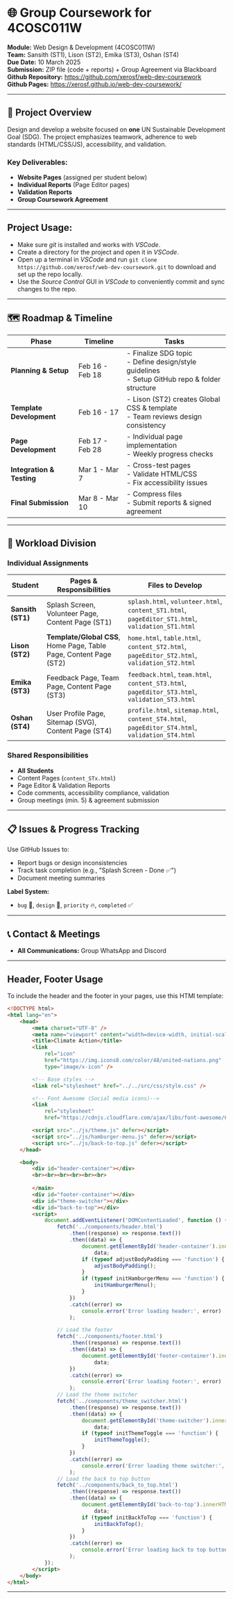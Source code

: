 # 🌐 Group Coursework for 4COSC011W

**Module:** Web Design & Development (4COSC011W)  
**Team:** Sansith (ST1), Lison (ST2), Emika (ST3), Oshan (ST4)  
**Due Date:** 10 March 2025  
**Submission:** ZIP file (code + reports) + Group Agreement via Blackboard\
**Github Repository:** https://github.com/xerosf/web-dev-coursework \
**Github Pages:** https://xerosf.github.io/web-dev-coursework/

---

## 📌 Project Overview

Design and develop a website focused on **one** UN Sustainable Development Goal (SDG). The project emphasizes teamwork, adherence to web standards (HTML/CSS/JS), accessibility, and validation.

### Key Deliverables:

-   **Website Pages** (assigned per student below)
-   **Individual Reports** (Page Editor pages)
-   **Validation Reports**
-   **Group Coursework Agreement**

---

## Project Usage:

-   Make sure _git_ is installed and works with _VSCode_.
-   Create a directory for the project and open it in _VSCode_.
-   Open up a terminal in _VSCode_ and run `git clone https://github.com/xerosf/web-dev-coursework.git` to download and set up the repo locally.
-   Use the _Source Control_ GUI in _VSCode_ to conveniently commit and sync changes to the repo.

---

## 🗺️ Roadmap & Timeline

| Phase                     | Timeline        | Tasks                                                                                                  |
| ------------------------- | --------------- | ------------------------------------------------------------------------------------------------------ |
| **Planning & Setup**      | Feb 16 - Feb 18 | - Finalize SDG topic <br> - Define design/style guidelines <br> - Setup GitHub repo & folder structure |
| **Template Development**  | Feb 16 - 17     | - Lison (ST2) creates Global CSS & template <br> - Team reviews design consistency                     |
| **Page Development**      | Feb 17 - Feb 28 | - Individual page implementation <br> - Weekly progress checks                                         |
| **Integration & Testing** | Mar 1 - Mar 7   | - Cross-test pages <br> - Validate HTML/CSS <br> - Fix accessibility issues                            |
| **Final Submission**      | Mar 8 - Mar 10  | - Compress files <br> - Submit reports & signed agreement                                              |

---

## 👥 Workload Division

### Individual Assignments

| Student           | Pages & Responsibilities                                           | Files to Develop                                                                                  |
| ----------------- | ------------------------------------------------------------------ | ------------------------------------------------------------------------------------------------- |
| **Sansith (ST1)** | Splash Screen, Volunteer Page, Content Page (ST1)                  | `splash.html`, `volunteer.html`, `content_ST1.html`, `pageEditor_ST1.html`, `validation_ST1.html` |
| **Lison (ST2)**   | **Template/Global CSS**, Home Page, Table Page, Content Page (ST2) | `home.html`, `table.html`, `content_ST2.html`, `pageEditor_ST2.html`, `validation_ST2.html`       |
| **Emika (ST3)**   | Feedback Page, Team Page, Content Page (ST3)                       | `feedback.html`, `team.html`, `content_ST3.html`, `pageEditor_ST3.html`, `validation_ST3.html`    |
| **Oshan (ST4)**   | User Profile Page, Sitemap (SVG), Content Page (ST4)               | `profile.html`, `sitemap.html`, `content_ST4.html`, `pageEditor_ST4.html`, `validation_ST4.html`  |

### Shared Responsibilities

-   **All Students**
-   Content Pages (`content_STx.html`)
-   Page Editor & Validation Reports
-   Code comments, accessibility compliance, validation
-   Group meetings (min. 5) & agreement submission

---

## 📋 Issues & Progress Tracking

Use GitHub Issues to:

-   Report bugs or design inconsistencies
-   Track task completion (e.g., "Splash Screen - Done ✅")
-   Document meeting summaries

**Label System:**

-   `bug` 🐞, `design` 🎨, `priority` 🔥, `completed` ✅

---

## 📞 Contact & Meetings

-   **All Communications:** Group WhatsApp and Discord

---

## Header, Footer Usage

To include the header and the footer in your pages, use this HTMl template:

```html
<!DOCTYPE html>
<html lang="en">
	<head>
		<meta charset="UTF-8" />
		<meta name="viewport" content="width=device-width, initial-scale=1.0" />
		<title>Climate Action</title>
		<link
			rel="icon"
			href="https://img.icons8.com/color/48/united-nations.png"
			type="image/x-icon" />

		<!-- Base styles -->
		<link rel="stylesheet" href="../../src/css/style.css" />

		<!-- Font Awesome (Social media icons)-->
		<link
			rel="stylesheet"
			href="https://cdnjs.cloudflare.com/ajax/libs/font-awesome/6.0.0/css/all.min.css" />

		<script src="../js/theme.js" defer></script>
		<script src="../js/hamburger-menu.js" defer></script>
		<script src="../js/back-to-top.js" defer></script>
	</head>

	<body>
		<div id="header-container"></div>
        <br><br><br><br><br><br>
			
		</main>
		<div id="footer-container"></div>
		<div id="theme-switcher"></div>
		<div id="back-to-top"></div>
		<script>
			document.addEventListener('DOMContentLoaded', function () {
				fetch('../components/header.html')
					.then((response) => response.text())
					.then((data) => {
						document.getElementById('header-container').innerHTML =
							data;
						if (typeof adjustBodyPadding === 'function') {
							adjustBodyPadding();
						}
						if (typeof initHamburgerMenu === 'function') {
							initHamburgerMenu();
						}
					})
					.catch((error) =>
						console.error('Error loading header:', error)
					);

				// Load the footer
				fetch('../components/footer.html')
					.then((response) => response.text())
					.then((data) => {
						document.getElementById('footer-container').innerHTML =
							data;
					})
					.catch((error) =>
						console.error('Error loading footer:', error)
					);
				// Load the theme switcher
				fetch('../components/theme_switcher.html')
					.then((response) => response.text())
					.then((data) => {
						document.getElementById('theme-switcher').innerHTML =
							data;
						if (typeof initThemeToggle === 'function') {
							initThemeToggle();
						}
					})
					.catch((error) =>
						console.error('Error loading theme switcher:', error)
					);
				// Load the back to top button
				fetch('../components/back_to_top.html')
					.then((response) => response.text())
					.then((data) => {
						document.getElementById('back-to-top').innerHTML =
							data;
						if (typeof initBackToTop === 'function') {
							initBackToTop();
						}
					})
					.catch((error) =>
						console.error('Error loading back to top button:', error)
					);
			});
		</script>
	</body>
</html>
```

---

